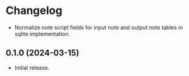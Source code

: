 # Changelog

* Normalize note script fields for input note and output note tables in sqlite
  implementation.

## 0.1.0 (2024-03-15)

* Initial release.
